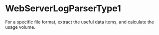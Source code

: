 # WebServerLogParserType1
For a specific file format, extract the useful data items, and calculate the usage volume.
